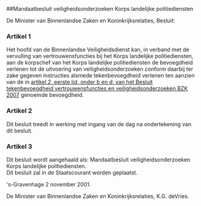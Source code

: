 <meta http-equiv='Content-Type' content='text/html; charset=utf-8' />

##Mandaatbesluit veiligheidsonderzoeken Korps landelijke politiediensten

De Minister van Binnenlandse Zaken en Koninkrijksrelaties,  Besluit:    

### Artikel  1  

Het hoofd van de Binnenlandse Veiligheidsdienst kan, in verband met de vervulling van vertrouwensfuncties bij het Korps landelijke politiediensten, aan de korpschef van het Korps landelijke politiediensten de bevoegdheid verlenen tot de uitvoering van veiligheidsonderzoeken conform daarbij ter zake gegeven instructies alsmede tekenbevoegdheid verlenen ten aanzien van de in [artikel 2, eerste lid, onder b en d, van het Besluit tekenbevoegdheid vertrouwensfuncties en veiligheidsonderzoeken BZK 2007](../../../../../../../ministeriele-regeling/besluit/tekenbevoegdheid/vertrouwensfuncties/en/veiligheidsonderzoeken/bzk/etc/BWBR0022260/README.md) genoemde bevoegdheid.  

### Artikel  2  

Dit besluit treedt in werking met ingang van de dag na ondertekening van dit besluit.  

### Artikel  3  

Dit besluit wordt aangehaald als: Mandaatbesluit veiligheidsonderzoeken Korps landelijke politiediensten.  
Dit besluit zal in de Staatscourant worden geplaatst.   

's-Gravenhage 
2 november 2001.    

De 
Minister van Binnenlandse Zaken en Koninkrijksrelaties,
K.G. deVries.    
